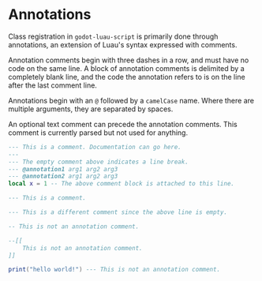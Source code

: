 # Annotations

Class registration in `godot-luau-script` is primarily done through annotations,
an extension of Luau's syntax expressed with comments.

Annotation comments begin with three dashes in a row, and must have no code on
the same line. A block of annotation comments is delimited by a completely blank
line, and the code the annotation refers to is on the line after the last
comment line.

Annotations begin with an `@` followed by a `camelCase` name. Where there are
multiple arguments, they are separated by spaces.

An optional text comment can precede the annotation comments. This comment is
currently parsed but not used for anything.

```lua
--- This is a comment. Documentation can go here.
---
--- The empty comment above indicates a line break.
--- @annotation1 arg1 arg2 arg3
--- @annotation2 arg1 arg2 arg3
local x = 1 -- The above comment block is attached to this line.

--- This is a comment.

--- This is a different comment since the above line is empty.

-- This is not an annotation comment.

--[[
    This is not an annotation comment.
]]

print("hello world!") --- This is not an annotation comment.
```
